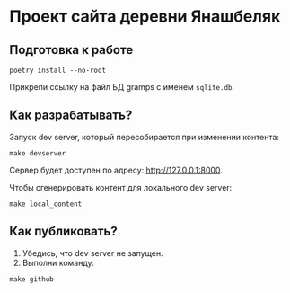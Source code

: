 # Проект сайта деревни Янашбеляк

## Подготовка к работе

```
poetry install --no-root
```

Прикрепи ссылку на файл БД gramps с именем `sqlite.db`.

## Как разрабатывать?

Запуск dev server, который пересобирается при изменении контента:

```
make devserver
```

Сервер будет доступен по адресу: http://127.0.0.1:8000.

Чтобы сгенерировать контент для локального dev server:

```
make local_content
```

## Как публиковать?

1. Убедись, что dev server не запущен.
2. Выполни команду:

```
make github
```

